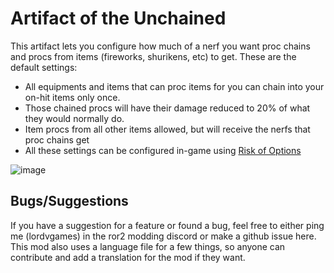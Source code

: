 # Artifact of the Unchained
This artifact lets you configure how much of a nerf you want proc chains and procs from items (fireworks, shurikens, etc) to get. These are the default settings:
- All equipments and items that can proc items for you can chain into your on-hit items only once.
- Those chained procs will have their damage reduced to 20% of what they would normally do.
- Item procs from all other items allowed, but will receive the nerfs that proc chains get
- All these settings can be configured in-game using [Risk of Options](https://thunderstore.io/package/Rune580/Risk_Of_Options/)

![image](https://github.com/user-attachments/assets/6e99f158-b171-4f27-b49d-a4348ea43f34)

## Bugs/Suggestions
If you have a suggestion for a feature or found a bug, feel free to either ping me (lordvgames) in the ror2 modding discord or make a github issue here.
This mod also uses a language file for a few things, so anyone can contribute and add a translation for the mod if they want.
